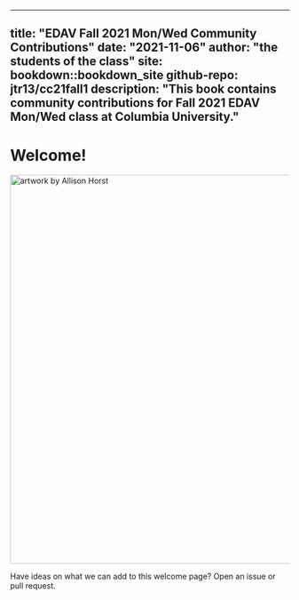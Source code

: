 
---
title: "EDAV Fall 2021 Mon/Wed Community Contributions"
date: "2021-11-06"
author: "the students of the class"
site: bookdown::bookdown_site
github-repo: jtr13/cc21fall1
description: "This book contains community contributions for Fall 2021 EDAV Mon/Wed class at Columbia University."
---

# Welcome!

<img alt="artwork by Allison Horst" src="monwed.jpeg" width="700"></img>


Have ideas on what we can add to this welcome page? Open an issue or pull request.
